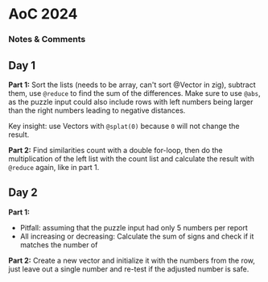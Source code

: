 # AoC 2024
### Notes & Comments

## Day 1
**Part 1:** Sort the lists (needs to be array, can't sort @Vector in zig), subtract them,
use `@reduce` to find the sum of the differences. Make sure to use `@abs`,
as the puzzle input could also include rows with left numbers being larger
than the right numbers leading to negative distances.

Key insight: use Vectors with `@splat(0)` because `0` will not change the result.

**Part 2:** Find similarities count with a double for-loop, then do the
multiplication of the left list with the count list and calculate the result
with `@reduce` again, like in part 1.

## Day 2
**Part 1:** 
- Pitfall: assuming that the puzzle input had only 5 numbers per report
- All increasing or decreasing: Calculate the sum of signs and check if it
  matches the number of 

**Part 2:** Create a new vector and initialize it with the numbers from the row,
just leave out a single number and re-test if the adjusted number is safe.
